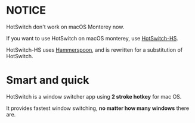# NOTICE

HotSwitch don't work on macOS Monterey now.

If you want to use HotSwitch on macOS monterey, use [HotSwitch-HS](https://github.com/oniatsu/HotSwitch-HS).

HotSwitch-HS uses [Hammerspoon](https://www.hammerspoon.org/), and is rewritten for a substitution of HotSwitch.


# Smart and quick

HotSwitch is a window switcher app using **2 stroke hotkey** for mac OS.

It provides fastest window switching, **no matter how many windows** there are.

